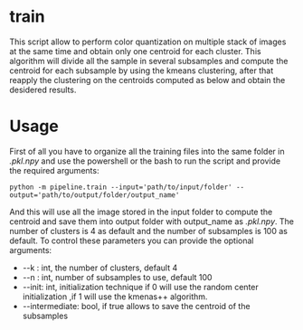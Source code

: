 # train

This script allow to perform color quantization on multiple stack of images at the same time and obtain only one centroid for each cluster.
This algorithm will divide all the sample in several subsamples and compute the centroid for each subsample by using the kmeans clustering, after that reapply the clustering on the centroids computed as below and obtain the desidered results.

# Usage

First of all you have to organize all the training files into the same folder in *.pkl.npy* and use the powershell or the bash to run the script and provide the required arguments:

```
python -m pipeline.train --input='path/to/input/folder' --output='path/to/output/folder/output_name'
```

And this will use all the image stored in the input folder to compute the  centroid and save them into output folder with output_name as *.pkl.npy*. The number of clusters is 4 as default and the number of subsamples is 100 as default.
To control these parameters you can provide the optional arguments:

* --k : int, the number of clusters, default 4
* --n : int, number of subsamples to use, default 100
* --init: int, initialization technique if 0 will use the random center initialization ,if 1 will use the kmenas++ algorithm.
* --intermediate: bool, if true allows to save the centroid of the subsamples

